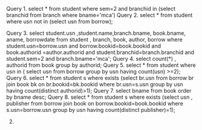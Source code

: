Query 1.
select * from student where sem=2 and branchid in
(select branchid from branch where bname='mca')
Query 2.
select * from student where usn not in (select usn from borrow);

Query 3.
select student.usn ,student.name,branch.bname, book.bname, aname, borrowdate from student ,
branch, book, author, borrow where student.usn=borrow.usn and borrow.bookid=book.bookid and
book.authorid =author.authorid and student.branchid=branch.branchid and student.sem=2 and
branch.bname='mca';
Query 4.
select count(*) , authorid from book group by authorid;
Query 5.
select * from student where usn in ( select usn from borrow group by usn having count(usn) >=2);
Query 6.
select * from student s where exists (select br.usn from borrow br join book bk on br.bookid=bk.bookid
where br.usn=s.usn group by usn having count(distinct authorid)>1);
Query 7.
select bname from book order by bname desc;
Query 8.
select * from student s where exists (select usn , publisher from borrow join book on
borrow.bookid=book.bookid where s.usn=borrow.usn group by usn having count(distinct publisher)=1);


2)
